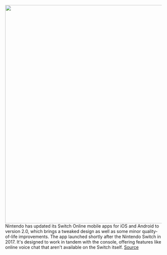 <img src='https://cdn.vox-cdn.com/thumbor/Ri46sYU--h1ZNpf2fKmjnPPnux8=/0x0:900x600/1200x800/filters:focal(378x228:522x372)/cdn.vox-cdn.com/uploads/chorus_image/image/70588032/Screen_Shot_2022_03_07_at_10.58.37_AM.0.jpg' width='700px' /><br/>
Nintendo has updated its Switch Online mobile apps for iOS and Android to version 2.0, which brings a tweaked design as well as some minor quality-of-life improvements. The app launched shortly after the Nintendo Switch in 2017. It's designed to work in tandem with the console, offering features like online voice chat that aren't available on the Switch itself.
<a href='https://www.theverge.com/2022/3/7/22965222/nintendo-switch-online-app-ios-android-version-2-update-friend-code-friend-status'> Source <a/>